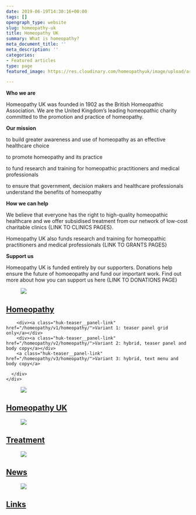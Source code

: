 ```yaml
---
date: 2019-06-19T14:30:16+00:00
tags: []
opengraph_type: website
slug: homeopathy-uk
title: Homeopathy UK
summary: What is homeopathy?
meta_document_title: ''
meta_description: ''
categories:
- Featured articles
type: page
featured_image: https://res.cloudinary.com/homeopathyuk/image/upload/ar_16:9,c_fill,w_1280/c_scale,w_auto,dpr_auto/v1560948431/uc9riajbpnbhghonkxrr.jpg

---
```

**Who we are**

Homeopathy UK was founded in 1902 as the British Homeopathic Association. We are the United Kingdom’s leading homeopathic charity committed to the promotion and practice of homeopathy.

**Our mission**

<span class="mission-statement__item">to build greater awareness and use of homeopathy as an effective healthcare choice</span>

<span class="mission-statement__item">to promote homeopathy and its practice</span>

<span class="mission-statement__item">to fund research and training for homeopathic practitioners and medical professionals</span>

<span class="mission-statement__item">to ensure that government, decision makers and healthcare professionals understand the benefits of homeopathy</span>

**How we can help**

We believe that everyone has the right to high-quality homeopathic healthcare and we offer subsidised treatment from our network of low-cost charitable clinics {LINK TO CLINICS PAGES}.

Homeopathy UK also funds research and training for homeopathic practitioners and medical professionals {LINK TO GRANTS PAGES}

**Support us**

Homeopathy UK is funded entirely by our supporters. Donations help ensure the future of homoeopathy and fund our important work. Find out more about how you can support us here {LINK TO DONATIONS PAGE}

<div class="huk-teaser__grid-container">
<div class="huk-teaser--one-col">
<figure class="huk-teaser__figure">
<img class="huk-teaser__image" src="https://res.cloudinary.com/homeopathyuk/image/upload/ar_16:9,c_fill,w_1280/c_scale,w_auto,dpr_auto/v1560948431/yzngkimwjbzjuefknljo.jpg" />
</figure>
<div class="huk-teaser__panel teal-bg white-fg">
<div class="huk-teaser__panel--inner">
<a class="huk-teaser__panel-link" href="/homeopathy/about-homeopathy/">
<h2>Homeopathy</h2>
</a>

        <div><a class="huk-teaser__panel-link" href="/homeopathy/v1/homeopathy/">Variant 1: teaser panel grid only</a></div>
        <div><a class="huk-teaser__panel-link" href="/homeopathy/v2/homeopathy/">Variant 2: hybrid, teaser panel and body copy</a></div>
        <a class="huk-teaser__panel-link" href="/homeopathy/v3/homeopathy/">Variant 3: hybrid, text menu and body copy</a>
    
      </div>
    </div>

</div>
<div class="huk-teaser--left-col">
<figure class="huk-teaser__figure">
<img class="huk-teaser__image" src="https://res.cloudinary.com/homeopathyuk/image/upload/ar_16:9,c_fill,w_1280/c_scale,w_auto,dpr_auto/v1560948431/uc9riajbpnbhghonkxrr.jpg" />
</figure>
<div class="huk-teaser__panel purple-bg white-fg">
<div class="huk-teaser__panel--inner">
<a class="huk-teaser__panel-link" href="/homeopathy-uk/">
<h2>Homeopathy UK</h2>
</a>
</div>
</div>
</div>
<div class="huk-teaser--right-col">
<figure class="huk-teaser__figure">
<img class="huk-teaser__image" src="https://res.cloudinary.com/homeopathyuk/image/upload/ar_16:9,c_fill,w_1280/c_scale,w_auto,dpr_auto/v1560948431/dvq8dgrv5jdddvmyn361.jpg" />
</figure>
<div class="huk-teaser__panel blue-bg white-fg">
<div class="huk-teaser__panel--inner">
<a class="huk-teaser__panel-link" href="/treatment/">
<h2>Treatment</h2>
</a>
</div>
</div>
</div>
<div class="huk-teaser--left-col">
<figure class="huk-teaser__figure">
<img class="huk-teaser__image" src="https://res.cloudinary.com/homeopathyuk/image/upload/ar_16:9,c_fill,w_1280/c_scale,w_auto,dpr_auto/v1560948431/ztg8pnsuglmhnfdkrjga.jpg" />
</figure>
<div class="huk-teaser__panel green-bg white-fg">
<div class="huk-teaser__panel--inner">
<a class="huk-teaser__panel-link" href="/news/">
<h2>News</h2>
</a>
</div>
</div>
</div>
<div class="huk-teaser--right-col">
<figure class="huk-teaser__figure">
<img class="huk-teaser__image" src="https://res.cloudinary.com/homeopathyuk/image/upload/ar_16:9,c_fill,w_1280/c_scale,w_auto,dpr_auto/v1560948431/klhpqlyvt8k07zsu45jc.jpg" />
</figure>
<div class="huk-teaser__panel gold-bg white-fg">
<div class="huk-teaser__panel--inner">
<a class="huk-teaser__panel-link" href="/links/">
<h2>Links</h2>
</a>
</div>
</div>
</div>
</div>